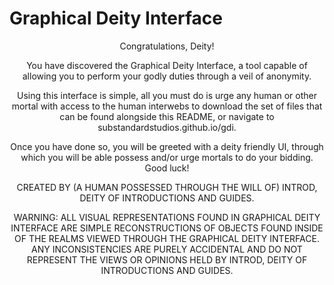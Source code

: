 # Graphical Deity Interface
<p align="center">Congratulations, Deity!  </p>
  <p align="center">You have discovered the Graphical Deity Interface, a tool capable of allowing you to perform your godly duties through a veil of anonymity.  </p>
  <p align="center">Using this interface is simple, all you must do is urge any human or other mortal with access to the human interwebs to download the set of files that can be found alongside this README, or navigate to substandardstudios.github.io/gdi.  </p>
  <p align="center">Once you have done so, you will be greeted with a deity friendly UI, through which you will be able possess and/or urge mortals to do your bidding. Good luck!  </p>
  
  <p align="center">CREATED BY (A HUMAN POSSESSED THROUGH THE WILL OF) INTROD, DEITY OF INTRODUCTIONS AND GUIDES.  </p>
  <p align="center">WARNING: ALL VISUAL REPRESENTATIONS FOUND IN GRAPHICAL DEITY INTERFACE ARE SIMPLE RECONSTRUCTIONS OF OBJECTS FOUND INSIDE OF THE REALMS VIEWED THROUGH THE GRAPHICAL DEITY INTERFACE. ANY INCONSISTENCIES ARE PURELY ACCIDENTAL AND DO NOT REPRESENT THE VIEWS OR OPINIONS HELD BY INTROD, DEITY OF INTRODUCTIONS AND GUIDES.   </p>
